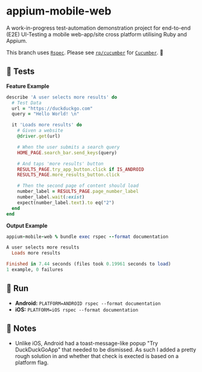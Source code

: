 # appium-mobile-web

A work-in-progress test-automation demonstration project for end-to-end (E2E) UI-Testing a mobile web-app/site cross platform utilising Ruby and Appium.

This branch uses [`Rspec`](https://rspec.info/).
Please see [`rp/cucumber`](https://github.com/ryanpato/appium-mobile-web/tree/rp/cucumber) for [`Cucumber`](https://github.com/cucumber/cucumber-ruby). :cucumber:

## 🧪 Tests

**Feature Example**
```ruby
describe 'A user selects more results' do
  # Test Data
  url = "https://duckduckgo.com"
  query = "Hello World! \n"

  it 'Loads more results' do
    # Given a website
    @driver.get(url)

    # When the user submits a search query
    HOME_PAGE.search_bar.send_keys(query)

    # And taps 'more results' button
    RESULTS_PAGE.try_app_button.click if IS_ANDROID
    RESULTS_PAGE.more_results_button.click

    # Then the second page of content should load
    number_label = RESULTS_PAGE.page_number_label
    number_label.wait(:exist)
    expect(number_label.text).to eq("2")
  end
end
```

**Output Example**
```ruby
appium-mobile-web % bundle exec rspec --format documentation

A user selects more results
  Loads more results

Finished in 7.44 seconds (files took 0.19961 seconds to load)
1 example, 0 failures
```

## :running: Run

- **Android:** `PLATFORM=ANDROID rspec --format documentation`
- **iOS:** `PLATFORM=iOS rspec --format documentation`

## :notebook: Notes

- Unlike iOS, Android had a toast-message-like popup "Try DuckDuckGoApp" that needed to be dismissed. As such I added a pretty rough solution in and whether that check is exected is based on a platform flag.
